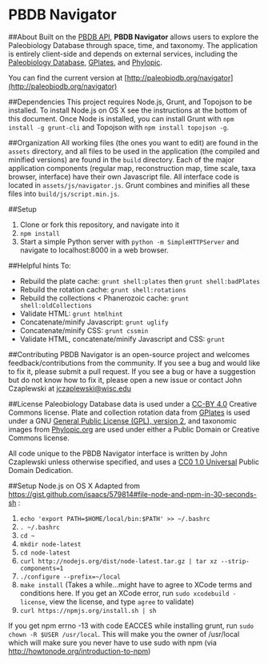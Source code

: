 # PBDB Navigator

##About
Built on the [PBDB API](http://paleobiodb.org/data1.2/), **PBDB Navigator** allows users to explore the Paleobiology Database through space, time, and taxonomy. The application is entirely client-side and depends on external services, including the [Paleobiology Database](http://paleobiodb.org), [GPlates](http://www.gplates.org), and [Phylopic](http://phylopic.org).

You can find the current version at [http://paleobiodb.org/navigator](http://paleobiodb.org/navigator)


##Dependencies
This project requires Node.js, Grunt, and Topojson to be installed. To install Node.js on OS X see the instructions at the bottom of this document. Once Node is installed, you can install Grunt with ````npm install -g grunt-cli```` and Topojson with ````npm install topojson -g````.

##Organization
All working files (the ones you want to edit) are found in the ````assets```` directory, and all files to be used in the application (the compiled and minified versions) are found in the ````build```` directory. Each of the major application components (regular map, reconstruction map, time scale, taxa browser, interface) have their own Javascript file. All interface code is located in ````assets/js/navigator.js````. Grunt combines and minifies all these files into ````build/js/script.min.js````.

##Setup
1. Clone or fork this repository, and navigate into it
2. ````npm install````
3. Start a simple Python server with ````python -m SimpleHTTPServer```` and navigate to localhost:8000 in a web browser. 


##Helpful hints
To:

  * Rebuild the plate cache: ````grunt shell:plates```` then ````grunt shell:badPlates````
  * Rebuild the rotation cache: ````grunt shell:rotations````
  * Rebuild the collections < Phanerozoic cache: ````grunt shell:oldCollections````
  * Validate HTML: ````grunt htmlhint````
  * Concatenate/minify Javascript: ````grunt uglify````
  * Concatenate/minify CSS: ````grunt cssmin````
  * Validate HTML, concatenate/minify Javascript and CSS: ````grunt````


##Contributing
PBDB Navigator is an open-source project and welcomes feedback/contributions from the community. If you see a bug and would like to fix it, please submit a pull request. If you see a bug or have a suggestion but do not know how to fix it, please open a new issue or contact John Czaplewski at jczaplewski@wisc.edu

##License
Paleobiology Database data is used under a [CC-BY 4.0](http://creativecommons.org/licenses/by/4.0/) Creative Commons license. Plate and collection rotation data from [GPlates](http://www.gplates.org) is used under a GNU [General Public License (GPL), version 2](http://www.gnu.org/licenses/old-licenses/gpl-2.0.html), and taxonomic images from [Phylopic.org](http://phylopic.org/) are used under either a Public Domain or Creative Commons license.

All code unique to the PBDB Navigator interface is written by John Czaplewski unless otherwise specified, and uses a [CC0 1.0 Universal](http://creativecommons.org/publicdomain/zero/1.0/) Public Domain Dedication.

##Setup Node.js on OS X
Adapted from https://gist.github.com/isaacs/579814#file-node-and-npm-in-30-seconds-sh :

1. ````echo 'export PATH=$HOME/local/bin:$PATH' >> ~/.bashrc````
2. ````. ~/.bashrc````
3. ````cd ~````
4. ````mkdir node-latest````
5. ````cd node-latest````
6. ````curl http://nodejs.org/dist/node-latest.tar.gz | tar xz --strip-components=1````
7. ````./configure --prefix=~/local````
8. ````make install```` (Takes a while...might have to agree to XCode terms and conditions here. If you get an XCode error, run ````sudo xcodebuild -license````, view the license, and type ````agree```` to validate)
9. ````curl https://npmjs.org/install.sh | sh````

If you get npm errno -13 with code EACCES while installing grunt, run ````sudo chown -R $USER /usr/local````. This will make you the owner of /usr/local which will make sure you never have to use sudo with npm (via http://howtonode.org/introduction-to-npm)
